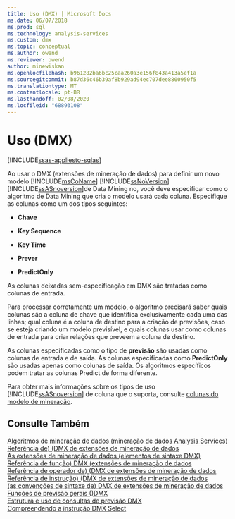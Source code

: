 ```yaml
---
title: Uso (DMX) | Microsoft Docs
ms.date: 06/07/2018
ms.prod: sql
ms.technology: analysis-services
ms.custom: dmx
ms.topic: conceptual
ms.author: owend
ms.reviewer: owend
author: minewiskan
ms.openlocfilehash: b961282ba6bc25caa260a3e156f843a413a5ef1a
ms.sourcegitcommit: b87d36c46b39af8b929ad94ec707dee8800950f5
ms.translationtype: MT
ms.contentlocale: pt-BR
ms.lasthandoff: 02/08/2020
ms.locfileid: "68893108"
---
```

# <a name="usage-dmx"></a>Uso (DMX)
[!INCLUDE[ssas-appliesto-sqlas](../includes/ssas-appliesto-sqlas.md)]

  Ao usar o DMX (extensões de mineração de dados) para definir um novo modelo [!INCLUDE[msCoName](../includes/msconame-md.md)] [!INCLUDE[ssNoVersion](../includes/ssnoversion-md.md)] [!INCLUDE[ssASnoversion](../includes/ssasnoversion-md.md)]de Data Mining no, você deve especificar como o algoritmo de Data Mining que cria o modelo usará cada coluna. Especifique as colunas como um dos tipos seguintes:  
  
-   **Chave**  
  
-   **Key Sequence**  
  
-   **Key Time**  
  
-   **Prever**  
  
-   **PredictOnly**  
  
 As colunas deixadas sem-especificação em DMX são tratadas como colunas de entrada.  
  
 Para processar corretamente um modelo, o algoritmo precisará saber quais colunas são a coluna de chave que identifica exclusivamente cada uma das linhas; qual coluna é a coluna de destino para a criação de previsões, caso se esteja criando um modelo previsível, e quais colunas usar como colunas de entrada para criar relações que preveem a coluna de destino.  
  
 As colunas especificadas como o tipo de **previsão** são usadas como colunas de entrada e de saída. As colunas especificadas como **PredictOnly** são usadas apenas como colunas de saída. Os algoritmos específicos podem tratar as colunas Predict de forma diferente.  
  
 Para obter mais informações sobre os tipos de uso [!INCLUDE[ssASnoversion](../includes/ssasnoversion-md.md)] de coluna que o suporta, consulte [colunas do modelo de mineração](https://docs.microsoft.com/analysis-services/data-mining/mining-model-columns).  
  
## <a name="see-also"></a>Consulte Também  
 [Algoritmos de mineração de dados &#40;mineração de dados Analysis Services&#41;](https://docs.microsoft.com/analysis-services/data-mining/data-mining-algorithms-analysis-services-data-mining)   
 [Referência de&#41; &#40;DMX de extensões de mineração de dados](../dmx/data-mining-extensions-dmx-reference.md)   
 [As extensões de mineração de dados &#40;elementos de sintaxe DMX&#41;](../dmx/data-mining-extensions-dmx-syntax-elements.md)   
 [Referência de função&#41; DMX &#40;extensões de mineração de dados](../dmx/data-mining-extensions-dmx-function-reference.md)   
 [Referência de operador de&#41; &#40;DMX de extensões de mineração de dados](../dmx/data-mining-extensions-dmx-operator-reference.md)   
 [Referência de instrução&#41; &#40;DMX de extensões de mineração de dados](../dmx/data-mining-extensions-dmx-statements.md)   
 [&#40;as convenções de sintaxe de&#41; DMX de extensões de mineração de dados](../dmx/data-mining-extensions-dmx-syntax-conventions.md)   
 [Funções de previsão gerais &#40;&#41;DMX](../dmx/general-prediction-functions-dmx.md)   
 [Estrutura e uso de consultas de previsão DMX](../dmx/structure-and-usage-of-dmx-prediction-queries.md)   
 [Compreendendo a instrução DMX Select](../dmx/understanding-the-dmx-select-statement.md)  
  
  
